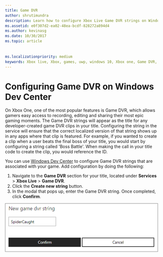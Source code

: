 ```yaml
---
title: Game DVR
author: shrutimundra
description: Learn how to configure Xbox Live Game DVR strings on Windows Dev Center 2017
ms.assetid: e0f307d2-ea02-48ea-bcdf-828272a894d4
ms.author: kevinasg
ms.date: 10/30/2017
ms.topic: article


ms.localizationpriority: medium
keywords: Xbox live, Xbox, games, uwp, windows 10, Xbox one, Game DVR, Windows Dev Center
---
```


# Configuring Game DVR on Windows Dev Center

On Xbox One, one of the most popular features is Game DVR, which allows gamers easy access to recording, editing and sharing their most epic gaming moments. The Game DVR strings will appear as the title for any developer-created game DVR clips in your title. Configuring the string in the service will ensure that the correct localized version of that string shows up in any apps where that clip is featured. For example, if you wanted to create a clip when a user beats the final boss of your title, you would start by configuring a string called 'Boss Battle'. When making the call in your title code to create the clip, you would reference the ID.

You can use [Windows Dev Center](https://developer.microsoft.com/dashboard) to configure Game DVR strings that are associated with your game. Add configuration by doing the following:

1. Navigate to the **Game DVR** section for your title, located under **Services** > **Xbox Live** > **Game DVR**.
2. Click the **Create new string** button.
3. In the modal that pops up, enter the Game DVR string. Once completed, click **Confirm**.

![Image of the new game dvr string dialog](../../images/dev-center/game-dvr/game-dvr-1.png)
